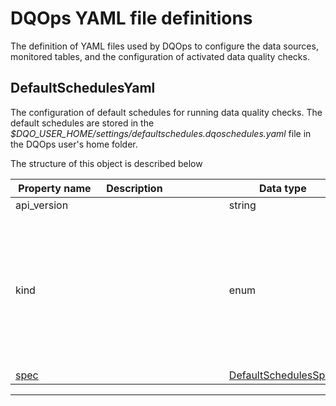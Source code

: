 # DQOps YAML file definitions
The definition of YAML files used by DQOps to configure the data sources, monitored tables, and the configuration of activated data quality checks.


## DefaultSchedulesYaml
The configuration of default schedules for running data quality checks.
 The default schedules are stored in the *$DQO_USER_HOME/settings/defaultschedules.dqoschedules.yaml* file in the DQOps user&#x27;s home folder.









The structure of this object is described below

|&nbsp;Property&nbsp;name&nbsp;|&nbsp;Description&nbsp;&nbsp;&nbsp;&nbsp;&nbsp;&nbsp;&nbsp;&nbsp;&nbsp;&nbsp;&nbsp;&nbsp;&nbsp;&nbsp;&nbsp;&nbsp;&nbsp;&nbsp;&nbsp;&nbsp;&nbsp;|&nbsp;Data&nbsp;type&nbsp;|&nbsp;Enum&nbsp;values&nbsp;|&nbsp;Default&nbsp;value&nbsp;|&nbsp;Sample&nbsp;values&nbsp;|
|---------------|---------------------------------|-----------|-------------|---------------|---------------|
|api_version||string| | | |
|kind||enum|source<br/>table<br/>sensor<br/>provider_sensor<br/>rule<br/>check<br/>settings<br/>file_index<br/>dashboards<br/>default_schedules<br/>default_checks<br/>default_notifications<br/>| | |
|[spec](./ConnectionYaml.md#DefaultSchedulesSpec)||[DefaultSchedulesSpec](./ConnectionYaml.md#DefaultSchedulesSpec)| | | |









___


